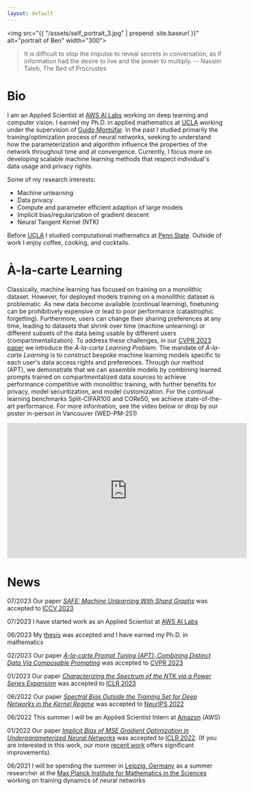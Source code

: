 ```yaml
---
layout: default
---
```


<img src="{{ "/assets/self_portrait_3.jpg" | prepend: site.baseurl }}"  alt="portrait of Ben" width="300">

> It is difficult to stop the impulse to reveal secrets in conversation, as if information had the desire to live and the power to multiply. -- Nassim Taleb, The Bed of Procrustes


# Bio

I am an Applied Scientist at [AWS AI Labs](https://www.amazon.science/) working on deep learning and computer vision.  I earned my Ph.D. in applied mathematics at [UCLA](https://ww3.math.ucla.edu/) working under the supervision of [Guido Montúfar](https://www.math.ucla.edu/~montufar/).  In the past I studied primarily the training/optimization process of neural networks, seeking to understand how the parameterization and algorithm influence the properties of the network throughout time and at convergence. Currently, I focus more on developing scalable machine learning methods that respect individual's data usage and privacy rights.

Some of my research interests:
* Machine unlearning
* Data privacy
* Compute and parameter efficient adaption of large models
* Implicit bias/regularization of gradient descent
* Neural Tangent Kernel (NTK)

Before [UCLA](https://ww3.math.ucla.edu/) I studied computational mathematics at [Penn State](https://science.psu.edu/math).  Outside of work I enjoy coffee, cooking, and cocktails.


# À-la-carte Learning
Classically, machine learning has focused on training on a monolithic dataset.  However, for deployed models training on a monolithic dataset is problematic.  As new data become available (continual learning), finetuning can be prohibitively expensive or lead to poor performance (catastrophic forgetting).  Furthermore, users can change their sharing preferences at any time, leading to datasets that shrink over time (machine unlearning) or different subsets of the data being usable by different users (compartmentalization).  To address these challenges, in our [CVPR 2023 paper](https://openaccess.thecvf.com/content/CVPR2023/html/Bowman_A-La-Carte_Prompt_Tuning_APT_Combining_Distinct_Data_via_Composable_Prompting_CVPR_2023_paper.html) we introduce the *À-la-carte Learning Problem*.  The mandate of *À-la-carte Learning* is to construct bespoke machine learning models specific to each user's data access rights and preferences.  Through our method (APT), we demonstrate that we can assemble models by combining learned prompts trained on compartmentalized data sources to achieve performance competitive with monolithic training, with further benefits for privacy, model securitization, and model customization.  For the continual learning benchmarks Split-CIFAR100 and CORe50, we achieve state-of-the-art performance.  For more information, see the video below or drop by our poster in-person in Vancouver (WED-PM-251)
<iframe width="560" height="315" src="https://www.youtube-nocookie.com/embed/FQ8s-0HDtTE" title="YouTube video player" frameborder="0" allow="accelerometer; autoplay; clipboard-write; encrypted-media; gyroscope; picture-in-picture; web-share" allowfullscreen></iframe>




# News
07/2023 Our paper [*SAFE: Machine Unlearning With Shard Graphs*](https://arxiv.org/abs/2304.13169) was accepted to [ICCV 2023](https://iccv2023.thecvf.com/)

07/2023 I have started work as an Applied Scientist at [AWS AI Labs](https://www.amazon.science/)

06/2023 My [thesis](https://escholarship.org/uc/item/0p62k7nd) was accepted and I have earned my Ph.D. in mathematics

02/2023 Our paper [*À-la-carte Prompt Tuning (APT): Combining Distinct Data Via Composable Prompting*](https://arxiv.org/abs/2302.07994) was accepted to [CVPR 2023](https://openaccess.thecvf.com/content/CVPR2023/html/Bowman_A-La-Carte_Prompt_Tuning_APT_Combining_Distinct_Data_via_Composable_Prompting_CVPR_2023_paper.html)

01/2023 Our paper [*Characterizing the Spectrum of the NTK via a Power Series Expansion*](https://arxiv.org/abs/2211.07844) was accepted to [ICLR 2023](https://iclr.cc/)

06/2022 Our paper [*Spectral Bias Outside the Training Set for Deep Networks in the Kernel Regime*](https://proceedings.neurips.cc/paper_files/paper/2022/hash/c4006ff54a7bbda74c09bad6f7586f5b-Abstract-Conference.html) was accepted to [NeurIPS 2022](https://nips.cc/)

06/2022 This summer I will be an Applied Scientist Intern at [Amazon](https://www.amazon.science/) (AWS)

01/2022 Our paper [*Implicit Bias of MSE Gradient Optimization in Underparameterized Neural Networks*](https://arxiv.org/abs/2201.04738) was accepted to [ICLR 2022](https://iclr.cc/Conferences/2022).  (If you are interested in this work, our more [recent work](https://arxiv.org/abs/2206.02927) offers significant improvements). 

06/2021 I will be spending the summer in [Leipzig, Germany](https://en.wikipedia.org/wiki/Monday_demonstrations_in_East_Germany) as a summer researcher at the [Max Planck Institute for Mathematics in the Sciences](https://www.mis.mpg.de/) working on training dynamics of neural networks